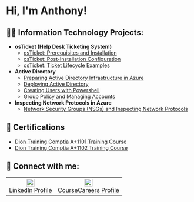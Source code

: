 <h1>Hi, I'm Anthony! </h1>

<h2>👨‍💻 Information Technology Projects:</h2>

- <b>osTicket (Help Desk Ticketing System)</b>
  - [osTicket: Prerequisites and Installation](https://github.com/anthonyhamilton360/ostickets-prereqs)
  - [osTicket: Post-Installation Configuration](https://github.com/anthonyhamilton360/post-install-config)
  - [osTicket: Ticket Lifecycle Examples](https://github.com/anthonyhamilton360/ticket-lifecycle)
- <b>Active Directory</b>
  - [Preparing Active Directory Infrastructure in Azure](https://github.com/anthonyhamilton360/ActiveDirectoryLab)
  - [Deploying Active Directory](https://github.com/anthonyhamilton360/activedirectory-deploy)
  - [Creating Users with Powershell](https://github.com/anthonyhamilton360/activedirectory-powershell)
  - [Group Policy and Managing Accounts](https://github.com/anthonyhamilton360/ad-group-policy)
 - <b>Inspecting Network Protocols in Azure</b>
   - [Network Security Groups (NSGs) and Inspecting Network Protocols](https://github.com/anthonyhamilton360/azure-network-protocols)




<h2>📃 Certifications </h2>

- [Dion Training Comptia A+1101 Training Course ](https://imgur.com/a/4SELSU5)
- [Dion Training Comptia A+1102 Training Course ](https://imgur.com/a/adIRuz7)


<h2> 🤳 Connect with me:</h2>


<table align="center">
  <tr>
    <td align="center" style="border: none;">
      <a href="https://www.linkedin.com/in/anthony-b-hamilton/" target="_blank">
        <img alt="LinkedIn | Anthony" width="22px" src="https://cdn.jsdelivr.net/npm/simple-icons@v3/icons/linkedin.svg" />
        <br>LinkedIn Profile
      </a>
    </td>
    <td align="center" style="border: none;">
      <a href="https://profile.coursecareers.com/it/anthony.hamilton" target="_blank">
        <img alt="CourseCareers | Anthony" width="22px" src="https://i.imgur.com/qfefsPG.png" />
        <br>CourseCareers Profile
      </a>
    </td>
  </tr>
</table>
<!--
**joshmadakor1/joshmadakor1** is a ✨ _special_ ✨ repository because its `README.md` (this file) appears on your GitHub profile.

Here are some ideas to get you started:

- 🔭 I’m currently working on ...
- 🌱 I’m currently learning ...
- 👯 I’m looking to collaborate on ...
- 🤔 I’m looking for help with ...
- 💬 Ask me about ...
- 📫 How to reach me: ...
- 😄 Pronouns: ...
- ⚡ Fun fact: ...
-->
